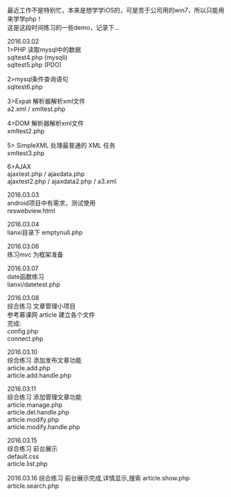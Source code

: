 最近工作不是特别忙，本来是想学学iOS的，可是苦于公司用的win7，所以只能用来学学php！<br>
这是这段时间练习的一些demo，记录下...<br>

2016.03.02<br>
1>PHP 读取mysql中的数据 <br>
sqltest4.php (mysqli)<br>
sqltest5.php (PDO)<br>

2>mysql条件查询语句<br>
sqltest6.php <br>


3>Expat 解析器解析xml文件<br>
a2.xml / xmltest.php<br>

4>DOM 解析器解析xml文件<br>
xmltest2.php<br>

5> SimpleXML 处理最普通的 XML 任务<br>
xmltest3.php<br>

6>AJAX<br>
ajaxtest.php / ajaxdata.php<br>
ajaxtest2.php / ajaxdata2.php / a3.xml<br>

2016.03.03<br>
android项目中有需求，测试使用<br>
reswebview.html<br>

2016.03.04<br>
lianxi目录下 emptynull.php<br>

2016.03.06<br>
练习mvc 为框架准备<br>

2016.03.07<br>
date函数练习<br>
lianxi/datetest.php<br>

2016.03.08<br>
综合练习  文章管理小项目<br>
参考慕课网 article 建立各个文件<br>
完成:<br>
config.php<br>
connect.php

2016.03.10<br>
综合练习 添加发布文章功能<br>
article.add.php<br>
article.add.handle.php<br>

2016.03.11<br>
综合练习 添加管理文章功能<br>
article.manage.php<br>
article.del.handle.php<br>
article.modify.php<br>
article.modify.handle.php<br>

2016.03.15<br>
综合练习 前台展示<br>
default.css<br>
article.list.php<br>

2016.03.16
综合练习 前台展示完成,详情显示,搜索
article.show.php
article.search.php
